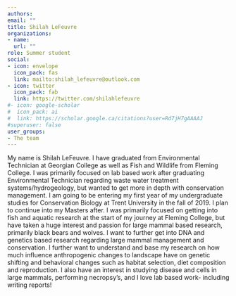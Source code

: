 ```yaml
---
authors:
email: ""
title: Shilah LeFeuvre
organizations:
- name: 
  url: ""
role: Summer student
social:
- icon: envelope
  icon_pack: fas
  link: mailto:shilah_lefeuvre@outlook.com
- icon: twitter
  icon_pack: fab
  link: https://twitter.com/shilahlefeuvre
#- icon: google-scholar
#  icon_pack: ai
#  link: https://scholar.google.ca/citations?user=Rd7jH7gAAAAJ
#superuser: false
user_groups:
- The team
---
```


My name is Shilah LeFeuvre. I have graduated from Environmental Technician at Georgian College as well as Fish and Wildlife from Fleming College. I was primarily focused on lab based work after graduating Environmental Technician regarding waste water treatment systems/hydrogeology, but wanted to get more in depth with conservation management. I am going to be entering my first year of my undergraduate studies for Conservation Biology at Trent University in the fall of 2019. I plan to continue into my Masters after. I was primarily focused on getting into fish and aquatic research at the start of my journey at Fleming College, but have taken a huge interest and passion for large mammal based research, primarily black bears and wolves. I want to further get into DNA and genetics based research regarding large mammal management and conservation. I further want to understand and base my research on how much influence anthropogenic changes to landscape have on genetic shifting and behavioral changes such as habitat selection, diet composition and reproduction. I also have an interest in studying disease and cells in large mammals, performing necropsy’s, and I love lab based work- including writing reports! 